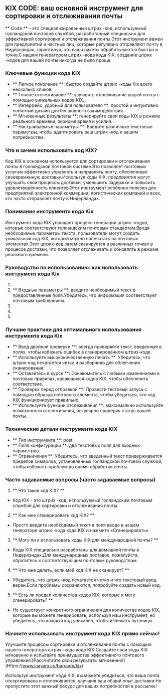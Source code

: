 ## KIX CODE: ваш основной инструмент для сортировки и отслеживания почты

** Code ** - это специализированный штрих -код, используемый голландской почтовой службой, разработанный специально для эффективной сортировки и отслеживания почты.Этот инструмент важен для предприятий и частных лиц, которые регулярно отправляют почту в Нидерландах, гарантируя, что ваши пакеты обрабатываются быстро и точно.С нашим генератором штрих -кода кода KIX, создание штрих -кодов для вашей почты никогда не было проще.

### Ключевые функции кода KIX

- ** Легкое поколение **: быстро создайте штрих -коды Kix всего несколько кликов.
- ** Точное отслеживание **: улучшить отслеживание вашей почты с помощью уникальных кодов KIX.
- ** Интерфейс, удобный для пользователя **: простой и интуитивно понятный дизайн для бесшовного взаимодействия.
- ** Мгновенные результаты **: генерируйте свои коды KIX в режиме реального времени, экономя время и усилия.
- ** Настраиваемые параметры **: Введите различные текстовые параметры, чтобы адаптировать ваш штрих -код к вашим потребностям.

### Что и зачем использовать код KIX?

Код KIX в основном используется для сортировки и отслеживания почты в голландской почтовой системе.Это позволяет почтовым услугам эффективно управлять и направлять почту, обеспечивая своевременную доставку.Используя коды KIX, предприятия могут улучшить свои процессы доставки, уменьшить задержки и повысить удовлетворенность клиентов.Этот инструмент особенно полезен для предприятий электронной коммерции, логистических компаний и всех, кто часто отправляет почту в Нидерландах.

### Понимание инструмента кода Kix

Инструмент кода KIX упрощает процесс генерации штрих -кодов, которые соответствуют голландским почтовым стандартам.Вводя необходимые параметры текста, пользователи могут создать уникальный код KIX, который можно напечатать на почтовых элементах.Этот штрих-код затем сканируется в различных точках в процессе доставки, что позволяет отслеживать и обновлять в режиме реального времени.

### Руководство по использованию: как использовать инструмент кода Kix

1.
2. ** Входные параметры **: введите необходимый текст в предоставленные поля.Убедитесь, что информация соответствует почтовым требованиям.
3.
4.
5.

### Лучшие практики для оптимального использования инструмента кода Kix

- ** Ввод двойной проверки **: всегда проверяйте текст, введенный в полях, чтобы избежать ошибок в сгенерированном штрих-коде.
- ** Используйте высококачественную печать **: Убедитесь, что штрих-код печатается четко и разборчиво для облегчения сканирования.
- ** Оставайтесь в курсе **: Ознакомьтесь с любыми изменениями в почтовых правилах, касающихся кодов KIX, чтобы обеспечить соответствие.
- ** Проверка перед отправкой **: Провести тестовый запуск с помощью образца почтового элемента, чтобы убедиться, что код KIX функционирует правильно.
- ** Используйте функции отслеживания **: максимально используйте возможности отслеживания, регулярно проверяя статус вашей почты.

### Технические детали инструмента кода KIX

- ** Тип инструмента **: post
- ** Поля конфигурации **: два текстовых поля для входных параметров.
- ** Ограничения **: Убедитесь, что введенный текст придерживается пределов символов, установленных голландской почтовой службой, чтобы избежать проблем во время обработки почты.

### Часто задаваемые вопросы (часто задаваемые вопросы)

1. ** Что такое код KIX? **
- Код KIX - это штрих -код, используемый голландским почтовым службой для сортировки и отслеживания почты.

2. ** Как мне сгенерировать код KIX? **
- Просто введите необходимый текст в поля ввода в нашем генераторе штрих -кода кода KIX и нажмите «Сгенерировать».

3. ** Могу ли я использовать коды KIX для международной почты? **
- Коды KIX специально разработаны для домашней почты в Нидерландах.Для международных поставок, пожалуйста, обратитесь к соответствующим почтовым руководствам.

4. ** Что мне делать, если мой код KIX не сканирует? **
- Убедитесь, что штрих -код печатается четко и что текстовый ввод верен.Если проблемы сохраняются, попробуйте создать новый код.

5. ** Есть ли предел количества кодов KIX, которые я могу сгенерировать? **
- Не существует конкретного ограничения для количества кодов KIX, которые вы можете генерировать, используя наш инструмент, но убедитесь, что каждый код уникален, чтобы избежать путаницы.

### Начните использовать инструмент кода KIX прямо сейчас!

Улучшите процессы сортировки и отслеживания почты с помощью нашего генератора штрих -кода кода KIX.Создайте свои коды KIX мгновенно и испытайте преимущества эффективного почтового управления.[Рассчитайте свои результаты мгновенно!] (Https://www.inayam.co/barcode/kix)

Используя инструмент кода KIX, вы можете убедиться, что ваша почта отсортирована и отслеживается, улучшив ваш общий опыт доставки.Не пропустите этот важный ресурс для ваших потребностей в рассылке!